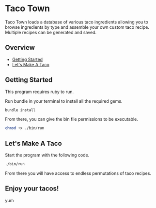 # Taco Town

Taco Town loads a database of various taco ingredients allowing you to browse ingredients by type and assemble your own custom taco recipe. Multiple recipes can be generated and saved.

## Overview

 - [Getting Started](#Getting-Started)
 - [Let's Make A Taco](#Let's-Make-A-Taco)

## Getting Started

This program requires ruby to run.

Run bundle in your terminal to install all the required gems.

```zsh
bundle install
```

From there, you can give the bin file permissions to be executable.

```zsh
chmod +x ./bin/run
```

## Let's Make A Taco

Start the program with the following code.

```zsh
./bin/run
```

From there you will have access to endless permutations of taco recipes.

## Enjoy your tacos!

yum
